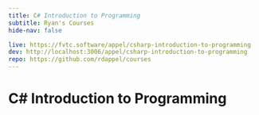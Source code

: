 ```yaml
---
title: C# Introduction to Programming
subtitle: Ryan's Courses
hide-nav: false

live: https://fvtc.software/appel/csharp-introduction-to-programming
dev: http://localhost:3006/appel/csharp-introduction-to-programming
repo: https://github.com/rdappel/courses
---
```


# C# Introduction to Programming

